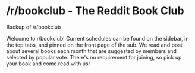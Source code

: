 # /r/bookclub - The Reddit Book Club

Backup of /r/bookclub

Welcome to r/bookclub! Current schedules can be found on the sidebar, in the top tabs, and pinned on the front page of the sub. We read and post about several books each month that are suggested by members and selected by popular vote. There's no requirement for joining, so pick up your book and come read with us!
